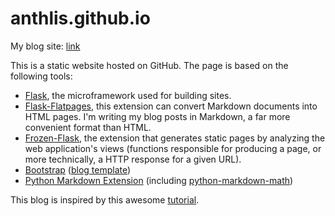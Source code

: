 # anthlis.github.io

My  blog site: [link](https://anthlis.github.io)

This is a static website hosted on GitHub. The page is based on the following tools:

* [Flask](https://palletsprojects.com/p/flask/), the microframework used for building sites.
* [Flask-Flatpages](https://flask-flatpages.readthedocs.io/en/v0.7.1/), this extension can convert Markdown documents into HTML pages. I'm writing my blog posts in Markdown, a far more convenient format than HTML.
* [Frozen-Flask](https://pythonhosted.org/Frozen-Flask/), the extension that generates static pages by analyzing the web application's views (functions responsible for producing a page, or more technically, a HTTP response for a given URL).
* [Bootstrap](https://getbootstrap.com/) ([blog template](https://getbootstrap.com/docs/4.3/examples/blog/))
* [Python Markdown Extension](https://python-markdown.github.io/extensions/) (including [python-markdown-math](https://github.com/mitya57/python-markdown-math))

This blog is inspired by this awesome [tutorial](https://nicolas.perriault.net/code/2012/dead-easy-yet-powerful-static-website-generator-with-flask/).

